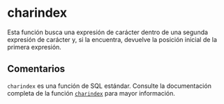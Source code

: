 ﻿---
SidebarGroup: "Funciones de texto"
Autogenerated: true
---

# charindex

Esta función busca una expresión de carácter dentro de una segunda expresión de carácter y, si la encuentra, devuelve la posición inicial de la primera expresión.

## Comentarios 

`charindex` es una función de SQL estándar. Consulte la documentación completa de la función [`charindex`](https://learn.microsoft.com/es-es/sql/t-sql/functions/charindex-transact-sql) para mayor información.
